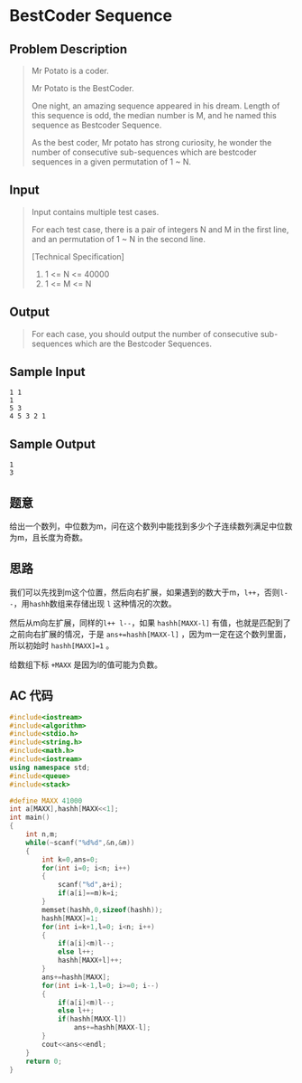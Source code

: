 # BestCoder Sequence

## **Problem Description**

> Mr Potato is a coder.
>
> Mr Potato is the BestCoder.
>
> One night, an amazing sequence appeared in his dream. Length of this sequence is odd, the median number is M, and he named this sequence as Bestcoder Sequence.
>
> As the best coder, Mr potato has strong curiosity, he wonder the number of consecutive sub-sequences which are bestcoder sequences in a given permutation of 1 ~ N.



## **Input**

> Input contains multiple test cases. 
>
> For each test case, there is a pair of integers N and M in the first line, and an permutation of 1 ~ N in the second line.
>
> [Technical Specification]
>
> 1. 1 <= N <= 40000
> 2. 1 <= M <= N



## **Output**

> For each case, you should output the number of consecutive sub-sequences which are the Bestcoder Sequences. 



## **Sample Input**

    1 1
    1
    5 3
    4 5 3 2 1



## **Sample Output**

    1
    3



## **题意**

给出一个数列，中位数为m，问在这个数列中能找到多少个子连续数列满足中位数为m，且长度为奇数。



## **思路**

我们可以先找到m这个位置，然后向右扩展，如果遇到的数大于m，`l++`，否则`l--`，用`hashh`数组来存储出现 `l` 这种情况的次数。

然后从m向左扩展，同样的`l++ l--`，如果 `hashh[MAXX-l]` 有值，也就是匹配到了之前向右扩展的情况，于是 `ans+=hashh[MAXX-l]` ，因为m一定在这个数列里面，所以初始时 `hashh[MAXX]=1` 。

给数组下标 `+MAXX` 是因为l的值可能为负数。



## **AC 代码**

```cpp
#include<iostream>
#include<algorithm>
#include<stdio.h>
#include<string.h>
#include<math.h>
#include<iostream>
using namespace std;
#include<queue>
#include<stack>

#define MAXX 41000
int a[MAXX],hashh[MAXX<<1];
int main()
{
    int n,m;
    while(~scanf("%d%d",&n,&m))
    {
        int k=0,ans=0;
        for(int i=0; i<n; i++)
        {
            scanf("%d",a+i);
            if(a[i]==m)k=i;
        }
        memset(hashh,0,sizeof(hashh));
        hashh[MAXX]=1;
        for(int i=k+1,l=0; i<n; i++)
        {
            if(a[i]<m)l--;
            else l++;
            hashh[MAXX+l]++;
        }
        ans+=hashh[MAXX];
        for(int i=k-1,l=0; i>=0; i--)
        {
            if(a[i]<m)l--;
            else l++;
            if(hashh[MAXX-l])
                ans+=hashh[MAXX-l];
        }
        cout<<ans<<endl;
    }
    return 0;
}
```

